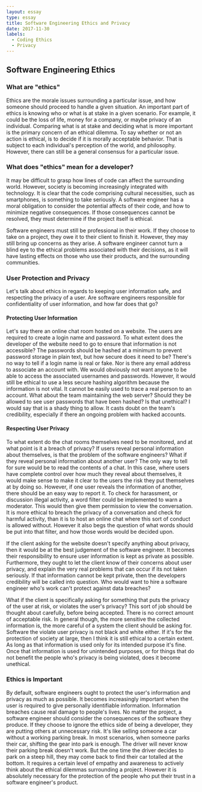 ```yaml
---
layout: essay
type: essay
title: Software Engineering Ethics and Privacy
date: 2017-11-30
labels:
  - Coding Ethics
  - Privacy
---
```


<h2>Software Engineering Ethics</h2>


<h3>What are "ethics"</h3>

Ethics are the morale issues surrounding a particular issue, and how someone should proceed to handle a given situation. An important part of ethics is knowing who or what is at stake in a given scenario. For example, it could be the loss of life, money for a company, or maybe privacy of an individual. Comparing what is at stake and deciding what is more important is the primary concern of an ethical dilemma. To say whether or not an action is ethical, is to decide if it is morally acceptable behavior. That is subject to each individual's perception of the world, and philosophy. However, there can still be a general consensus for a particular issue.

<h3>What does "ethics" mean for a developer?</h3>

It may be difficult to grasp how lines of code can affect the surrounding world. However, society is becoming increasingly integrated with technology. It is clear that the code comprising cultural necessities, such as smartphones, is something to take seriously. A software engineer has a moral obligation to consider the potential affects of their code, and how to minimize negative consequences. If those consequences cannot be resolved, they must determine if the project itself is ethical.

Software engineers must still be professional in their work. If they choose to take on a project, they owe it to their client to finish it. However, they may still bring up concerns as they arise. A software engineer cannot turn a blind eye to the ethical problems associated with their decisions, as it will have lasting effects on those who use their products, and the surrounding communities.


<h3>User Protection and Privacy</h3>

Let's talk about ethics in regards to keeping user information safe, and respecting the privacy of a user. Are software engineers responsible for confidentiality of user information, and how far does that go?

<h4>Protecting User Information</h4>

Let's say there an online chat room hosted on a website. The users are required to create a login name and password. To what extent does the developer of the website need to go to ensure that information is not accessible? The passwords should be hashed at a minimum to prevent password storage in plain text, but how secure does it need to be? There's no way to tell if a login name is real or fake. Nor is there any email address to associate an account with. We would obviously not want anyone to be able to access the associated usernames and passwords. However, it would still be ethical to use a less secure hashing algorithm because the information is not vital. It cannot be easily used to trace a real person to an account. What about the team maintaining the web server? Should they be allowed to see user passwords that have been hashed? Is that unethical? I would say that is a shady thing to allow. It casts doubt on the team's credibility, especially if there an ongoing problem with hacked accounts.

<h4>Respecting User Privacy</h4>

To what extent do the chat rooms themselves need to be monitored, and at what point is it a breach of privacy? If users reveal personal information about themselves, is that the problem of the software engineers? What if they reveal personal information about another user? The only way to tell for sure would be to read the contents of a chat. In this case, where users have complete control over how much they reveal about themselves, it would make sense to make it clear to the users the risk they put themselves at by doing so. However, if one user reveals the information of another, there should be an easy way to report it. To check for harassment, or discussion illegal activity, a word filter could be implemented to warn a moderator. This would then give them permission to view the conversation. It is more ethical to breach the privacy of a conversation and check for harmful activity, than it is to host an online chat where this sort of conduct is allowed without. However it also begs the question of what words should be put into that filter, and how those words would be decided upon.


If the client asking for the website doesn't specify anything about privacy, then it would be at the best judgement of the software engineer. It becomes their responsibility to ensure user information is kept as private as possible. Furthermore, they ought to let the client know of their concerns about user privacy, and explain the very real problems that can occur if its not taken seriously. If that information cannot be kept private, then the developers credibility will be called into question. Who would want to hire a software engineer who's work can't protect against data breaches?


What if the client is specifically asking for something that puts the privacy of the user at risk, or violates the user's privacy? This sort of job should be thought about carefully, before being accepted. There is no correct amount of acceptable risk. In general though, the more sensitive the collected information is, the more careful of a system the client should be asking for. Software the violate user privacy is not black and white either. If it's for the protection of society at large, then I think it is still ethical to a certain extent. As long as that information is used only for its intended purpose it's fine. Once that information is used for unintended purposes, or for things that do not benefit the people who's privacy is being violated, does it become unethical.

<h3>Ethics is Important</h3>

By default, software engineers ought to protect the user's information and privacy as much as possible. It becomes increasingly important when the user is required to give personally identifiable information. Information breaches cause real damage to people's lives. No matter the project, a software engineer should consider the consequences of the software they produce. If they choose to ignore the ethics side of being a developer, they are putting others at unnecessary risk. It's like selling someone a car without a working parking break. In most scenarios, when someone parks their car, shifting the gear into park is enough. The driver will never know their parking break doesn't work. But the one time the driver decides to park on a steep hill, they may come back to find their car totalled at the bottom. It requires a certain level of empathy and awareness to actively think about the ethical dilemmas surrounding a project. However it is absolutely necessary for the protection of the people who put their trust in a software engineer's product.

